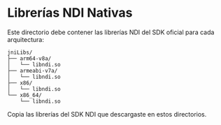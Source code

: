 # Librerías NDI Nativas

Este directorio debe contener las librerías NDI del SDK oficial para cada arquitectura:

```
jniLibs/
├── arm64-v8a/
│   └── libndi.so
├── armeabi-v7a/
│   └── libndi.so  
├── x86/
│   └── libndi.so
└── x86_64/
    └── libndi.so
```

Copia las librerías del SDK NDI que descargaste en estos directorios.
